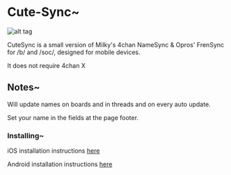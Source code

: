 # Cute-Sync~


![alt tag](https://raw.github.com/ErinSteph/Cute-Sync/master/cap.png)

CuteSync is a small version of Milky's 4chan NameSync & Opros' FrenSync for /b/ and /soc/, designed for mobile devices.

It does not require 4chan X


## Notes~


Will update names on boards and in threads and on every auto update.

Set your name in the fields at the page footer.


### Installing~


iOS installation instructions [here](https://github.com/ErinSteph/Cute-Sync/blob/master/iOS.md)

Android installation instructions [here](https://github.com/ErinSteph/Cute-Sync/blob/master/Android.md)
